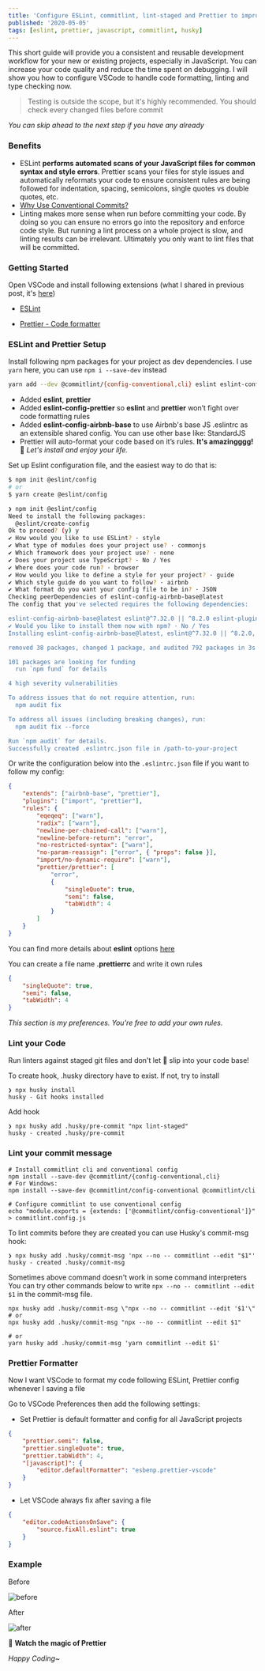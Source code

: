 ```yaml
---
title: 'Configure ESLint, commitlint, lint-staged and Prettier to improve your development'
published: '2020-05-05'
tags: [eslint, prettier, javascript, commitlint, husky]
---
```


This short guide will provide you a consistent and reusable development workflow for your new or existing projects, especially in JavaScript. You can increase your code quality and reduce the time spent on debugging. I will show you how to configure VSCode to handle code formatting, linting and type checking now.
<!-- more -->

> Testing is outside the scope, but it's highly recommended. You should check every changed files before commit

_You can skip ahead to the next step if you have any already_

### Benefits
- ESLint **performs automated scans of your JavaScript files for common syntax and style errors**. Prettier scans your files for style issues and automatically reformats your code to ensure consistent rules are being followed for indentation, spacing, semicolons, single quotes vs double quotes, etc.
- [Why Use Conventional Commits?](https://www.conventionalcommits.org/en/v1.0.0-beta.2/#why-use-conventional-commits)
- Linting makes more sense when run before committing your code. By doing so you can ensure no errors go into the repository and enforce code style. But running a lint process on a whole project is slow, and linting results can be irrelevant. Ultimately you only want to lint files that will be committed.

### Getting Started

Open VSCode and install following extensions (what I shared in previous post, it's [here](https://anhthang.org/2020/04/24/vscode-extensions-for-developers))

- [ESLint](https://marketplace.visualstudio.com/items?itemName=dbaeumer.vscode-eslint)

- [Prettier - Code formatter](https://marketplace.visualstudio.com/items?itemName=esbenp.prettier-vscode)

### ESLint and Prettier Setup

Install following npm packages for your project as dev dependencies. I use `yarn` here, you can use `npm i --save-dev` instead

```bash
yarn add --dev @commitlint/{config-conventional,cli} eslint eslint-config-airbnb-base eslint-config-prettier eslint-plugin-import eslint-plugin-prettier husky lint-staged prettier
```

- Added **eslint**, **prettier**
- Added **eslint-config-prettier** so **eslint** and **prettier** won’t fight over code formatting rules
- Added **eslint-config-airbnb-base** to use Airbnb's base JS .eslintrc as an extensible shared config. You can use other base like: StandardJS
- Prettier will auto-format your code based on it’s rules. **It's amazingggg!** 🤩 _Let's install and enjoy your life._

Set up Eslint configuration file, and the easiest way to do that is:
```bash
$ npm init @eslint/config
# or
$ yarn create @eslint/config
```

```bash
❯ npm init @eslint/config
Need to install the following packages:
  @eslint/create-config
Ok to proceed? (y) y
✔ How would you like to use ESLint? · style
✔ What type of modules does your project use? · commonjs
✔ Which framework does your project use? · none
✔ Does your project use TypeScript? · No / Yes
✔ Where does your code run? · browser
✔ How would you like to define a style for your project? · guide
✔ Which style guide do you want to follow? · airbnb
✔ What format do you want your config file to be in? · JSON
Checking peerDependencies of eslint-config-airbnb-base@latest
The config that you've selected requires the following dependencies:

eslint-config-airbnb-base@latest eslint@^7.32.0 || ^8.2.0 eslint-plugin-import@^2.25.2
✔ Would you like to install them now with npm? · No / Yes
Installing eslint-config-airbnb-base@latest, eslint@^7.32.0 || ^8.2.0, eslint-plugin-import@^2.25.2

removed 38 packages, changed 1 package, and audited 792 packages in 3s

101 packages are looking for funding
  run `npm fund` for details

4 high severity vulnerabilities

To address issues that do not require attention, run:
  npm audit fix

To address all issues (including breaking changes), run:
  npm audit fix --force

Run `npm audit` for details.
Successfully created .eslintrc.json file in /path-to-your-project
```

Or write the configuration below into the `.eslintrc.json` file if you want to follow my config:

```json
{
    "extends": ["airbnb-base", "prettier"],
    "plugins": ["import", "prettier"],
    "rules": {
        "eqeqeq": ["warn"],
        "radix": ["warn"],
        "newline-per-chained-call": ["warn"],
        "newline-before-return": "error",
        "no-restricted-syntax": ["warn"],
        "no-param-reassign": ["error", { "props": false }],
        "import/no-dynamic-require": ["warn"],
        "prettier/prettier": [
            "error",
            {
                "singleQuote": true,
                "semi": false,
                "tabWidth": 4
            }
        ]
    }
}
```
You can find more details about **eslint** options [here](https://eslint.org/docs/user-guide/command-line-interface)

You can create a file name **.prettierrc** and write it own rules

```json
{
    "singleQuote": true,
    "semi": false,
    "tabWidth": 4
}
```

_This section is my preferences. You're free to add your own rules._

### Lint your Code
Run linters against staged git files and don't let 💩 slip into your code base!

To create hook, .husky directory have to exist. If not, try to install
```
❯ npx husky install
husky - Git hooks installed
```

Add hook
```
❯ npx husky add .husky/pre-commit "npx lint-staged"
husky - created .husky/pre-commit
```

### Lint your commit message



```
# Install commitlint cli and conventional config
npm install --save-dev @commitlint/{config-conventional,cli}
# For Windows:
npm install --save-dev @commitlint/config-conventional @commitlint/cli

# Configure commitlint to use conventional config
echo "module.exports = {extends: ['@commitlint/config-conventional']}" > commitlint.config.js
```

To lint commits before they are created you can use Husky's commit-msg hook:
```
❯ npx husky add .husky/commit-msg 'npx --no -- commitlint --edit "$1"'
husky - created .husky/commit-msg
```

Sometimes above command doesn't work in some command interpreters
You can try other commands below to write `npx --no -- commitlint --edit $1`
in the commit-msg file.
```
npx husky add .husky/commit-msg \"npx --no -- commitlint --edit '$1'\"
# or
npx husky add .husky/commit-msg "npx --no -- commitlint --edit $1"

# or
yarn husky add .husky/commit-msg 'yarn commitlint --edit $1'
```

### Prettier Formatter

Now I want VSCode to format my code following ESLint, Prettier config whenever I saving a file

Go to VSCode Preferences then add the following settings:

-   Set Prettier is default formatter and config for all JavaScript projects

```json
{
    "prettier.semi": false,
    "prettier.singleQuote": true,
    "prettier.tabWidth": 4,
    "[javascript]": {
        "editor.defaultFormatter": "esbenp.prettier-vscode"
    }
}
```

-   Let VSCode always fix after saving a file

```json
{
    "editor.codeActionsOnSave": {
        "source.fixAll.eslint": true
    }
}
```

### Example

Before

![before](https://raw.githubusercontent.com/anhthang/org/master/img/prettier-before.png)

After

![after](https://raw.githubusercontent.com/anhthang/org/master/img/prettier-after.png)

🥳 **Watch the magic of Prettier**

_Happy Coding~_
